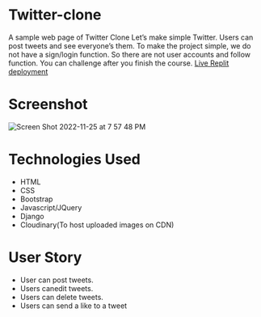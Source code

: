 
# Twitter-clone
A sample web page of Twitter Clone Let’s make simple Twitter. Users can post tweets and see everyone’s them. To make the project simple, we do not have a sign/login function. So there are not user accounts and follow function. You can challenge after you finish the course.
[Live Replit deployment](https://twitter-clone.svjackson95.repl.co/)
# Screenshot
![Screen Shot 2022-11-25 at 7 57 48 PM](https://user-images.githubusercontent.com/114040943/204068073-4779511f-6fe3-4c2d-8c08-968ea5cc149d.png)

# Technologies Used
* HTML
* CSS
* Bootstrap
* Javascript/JQuery
* Django
* Cloudinary(To host uploaded images on CDN)
# User Story
* User can post tweets.
* Users canedit tweets.
* Users can delete tweets.
* Users can send a like to a tweet
